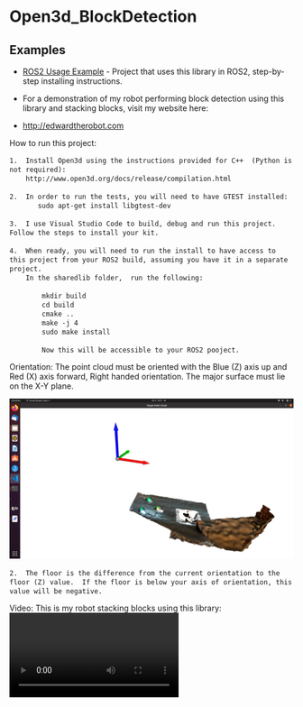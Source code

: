# Open3d_BlockDetection


## Examples
- [ROS2 Usage Example](https://github.com/valeri-robotics-repo/blockdetection_ros2#readme) - Project that uses this library in ROS2, step-by-step installing instructions.

-  For a demonstration of my robot performing block detection using this library and stacking blocks, visit my website here:
-    http://edwardtherobot.com


How to run this project:

    1.  Install Open3d using the instructions provided for C++  (Python is not required):
        http://www.open3d.org/docs/release/compilation.html

    2.  In order to run the tests, you will need to have GTEST installed:
           sudo apt-get install libgtest-dev
    
    3.  I use Visual Studio Code to build, debug and run this project.  Follow the steps to install your kit.
    
    4.  When ready, you will need to run the install to have access to this project from your ROS2 build, assuming you have it in a separate project.
        In the sharedlib folder,  run the following:

            mkdir build
            cd build
            cmake ..
            make -j 4
            sudo make install

            Now this will be accessible to your ROS2 pooject.

Orientation: The point cloud must be oriented with the Blue (Z) axis up and Red (X) axis forward, Right handed orientation.  The major surface must lie on the  X-Y plane.

![Image](./images/zup.png)

    2.  The floor is the difference from the current orientation to the floor (Z) value.  If the floor is below your axis of orientation, this value will be negative.

Video:
    This is my robot stacking blocks using this library:
    <video src="./images/IMG_1711.MOV"></video>
